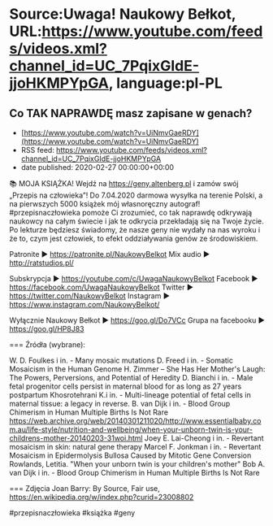 # Source:Uwaga! Naukowy Bełkot, URL:https://www.youtube.com/feeds/videos.xml?channel_id=UC_7PqixGIdE-jjoHKMPYpGA, language:pl-PL

## Co TAK NAPRAWDĘ masz zapisane w genach?
 - [https://www.youtube.com/watch?v=UiNmvGaeRDY](https://www.youtube.com/watch?v=UiNmvGaeRDY)
 - RSS feed: https://www.youtube.com/feeds/videos.xml?channel_id=UC_7PqixGIdE-jjoHKMPYpGA
 - date published: 2020-02-27 00:00:00+00:00

📚 MOJA KSIĄŻKA! Wejdź na https://geny.altenberg.pl i zamów swój „Przepis na człowieka”! 
Do 7.04.2020 darmowa wysyłka na terenie Polski, a na pierwszych 5000 książek mój własnoręczny autograf! 
#przepisnaczłowieka pomoże Ci zrozumieć, co tak naprawdę odkrywają naukowcy na całym świecie i jak te odkrycia przekładają się na Twoje życie. Po lekturze będziesz świadomy, że nasze geny nie wydały na nas wyroku i że to, czym jest człowiek, to efekt oddziaływania genów ze środowiskiem.

Patronite ► https://patronite.pl/NaukowyBelkot 
Mix audio ► http://ratstudios.pl/

Subskrypcja ► https://youtube.com/c/UwagaNaukowyBelkot
Facebook ► https://facebook.com/UwagaNaukowyBelkot
Twitter ► https://twitter.com/NaukowyBelkot
Instagram ► https://www.instagram.com/NaukowyBelkot/

Wyłącznie Naukowy Bełkot ► https://goo.gl/Do7VCc
Grupa na facebooku ► https://goo.gl/HP8J83

===
Źródła (wybrane):

W. D. Foulkes i in. - Many mosaic mutations
D. Freed i in. - Somatic Mosaicism in the Human Genome
H. Zimmer – She Has Her Mother's Laugh: The Powers, Perversions, and Potential of Heredity
D. Bianchi i in. - Male fetal progenitor cells persist in maternal blood for as long as 27 years postpartum
Khosrotehrani K.i in. - Multi-lineage potential of fetal cells in maternal tissue: a legacy in reverse.
B. van Dijk i in. - Blood Group Chimerism in Human Multiple Births Is Not Rare
https://web.archive.org/web/20140301211020/http://www.essentialbaby.com.au/life-style/nutrition-and-wellbeing/when-your-unborn-twin-is-your-childrens-mother-20140203-31woi.html
Joey E. Lai-Cheong i in. - Revertant mosaicism in skin: natural gene therapy
Marcel F. Jonkman i in. - Revertant Mosaicism in Epidermolysis Bullosa Caused by Mitotic Gene Conversion
Rowlands, Letitia. "When your unborn twin is your children's mother"
Bob A. van Dijk i in. - Blood Group Chimerism in Human Multiple Births Is Not Rare

===
Zdjęcia Joan Barry:
By Source, Fair use, https://en.wikipedia.org/w/index.php?curid=23008802

#przepisnaczłowieka #książka #geny

